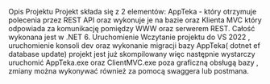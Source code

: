 Opis Projektu
Projekt składa się z 2 elementów: AppTeka - który otrzymuje polecenia przez REST API oraz wykonuje je na bazie oraz Klienta MVC który odpowiada 
za komunikację pomiędzy WWW oraz serwerem REST. Całość wykonana jest w .NET 6.
Uruchomienie
Wczytanie projektu do VS 2022 , uruchomienie konsoli dev oraz wykonanie migracji bazy AppTeka( dotnet ef database update)
projekt jest już skompilowany więc następnie wystarczy uruchomić AppTeka.exe oraz ClientMVC.exe
poza graficzną obsługą bazy , zmiany można wykonywać również za pomocą swaggera lub postmana.
